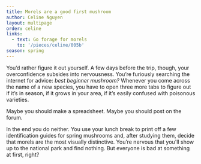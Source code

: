 ```yaml
---
title: Morels are a good first mushroom
author: Celine Nguyen
layout: multipage
order: celine
links:
  - text: Go forage for morels
    to: '/pieces/celine/005b'
season: spring
---
```


You’d rather figure it out yourself. A few days before the trip, though, your overconfidence subsides into nervousness. You’re furiously searching the internet for advice: *best beginner mushroom?* Whenever you come across the name of a new species, you have to open three more tabs to figure out if it’s in season, if it grows in your area, if it’s easily confused with poisonous varieties.

Maybe you should make a spreadsheet. Maybe you should post on the forum.

In the end you do neither. You use your lunch break to print off a few identification guides for spring mushrooms and, after studying them, decide that morels are the most visually distinctive. You’re nervous that you'll show up to the national park and find nothing. But everyone is bad at something at first, right?
